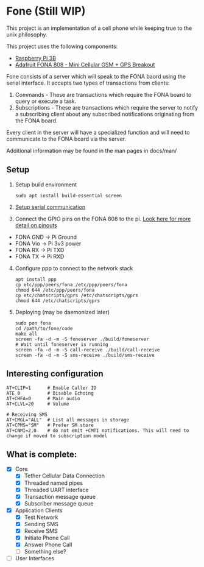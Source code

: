 # Fone (Still WIP)

This project is an implementation of a cell phone while keeping true to the unix philosophy.

This project uses the following components:

- [Raspberry Pi 3B](https://www.raspberrypi.org/)
- [Adafruit FONA 808 - Mini Cellular GSM + GPS Breakout](https://www.adafruit.com/product/2542)

Fone consists of a server which will speak to the FONA baord using the serial interface. It accepts two types of transactions from clients:

1. Commands - These are transactions which require the FONA board to query or execute a task.
2. Subscriptions - These are transactions which require the server to notify a subscribing client about any subscribed notifications originating from the FONA board.

Every client in the server will have a specialized function and will need to communicate to the FONA board via the server.

Additional information may be found in the man pages in docs/man/

## Setup
1. Setup build environment

    ```
    sudo apt install build-essential screen
    ```

2. [Setup serial communication](https://learn.adafruit.com/adafruits-raspberry-pi-lesson-5-using-a-console-cable/enabling-serial-console)
3. Connect the GPIO pins on the FONA 808 to the pi. [Look here for more detail on pinouts](https://pinout.xyz/)
  - FONA GND -> Pi Ground
  - FONA Vio -> Pi 3v3 power
  - FONA RX  -> Pi TXD
  - FONA TX  -> Pi RXD
4. Configure ppp to connect to the network stack

    ```
    apt install ppp
    cp etc/ppp/peers/fona /etc/ppp/peers/fona
    chmod 644 /etc/ppp/peers/fona
    cp etc/chatscripts/gprs /etc/chatscripts/gprs
    chmod 644 /etc/chatscripts/gprs
    ```

5. Deploying (may be daemonized later)

    ```
    sudo pon fona
    cd /path/to/fone/code
    make all
    screen -fa -d -m -S foneserver ./build/foneserver
    # Wait until foneserver is running
    screen -fa -d -m -S call-receive ./build/call-receive
    screen -fa -d -m -S sms-receive ./build/sms-receive
    ```


## Interesting configuration

```
AT+CLIP=1      # Enable Caller ID
ATE 0          # Disable Echoing
AT+CHFA=0      # Main audio
AT+CLVL=20     # Volume

# Receiving SMS
AT+CMGL="ALL"  # List all messages in storage
AT+CPMS="SM"   # Prefer SM store
AT+CNMI=2,0    # do not emit +CMTI notifications. This will need to change if moved to subscription model
```


## What is complete:
- [x] Core
  - [x] Tether Cellular Data Connection
  - [x] Threaded named pipes
  - [x] Threaded UART interface
  - [x] Transaction message queue
  - [x] Subscriber message queue
- [x] Application Clients
  - [x] Test Network
  - [x] Sending SMS
  - [x] Receive SMS
  - [x] Initiate Phone Call
  - [x] Answer Phone Call
  - [ ] Something else?
- [ ] User Interfaces
